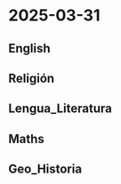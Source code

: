 # 2025-03-31 <!-- markmap: foldAll -->

## English

## Religión

## Lengua_Literatura

## Maths

## Geo_Historia

